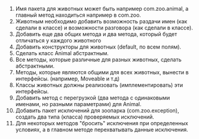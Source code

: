 1) Имя пакета для животных может быть например com.zoo.animal, а главный метод находиться например в com.zoo.
2) Животным необходимо добавить возможность раздачи имен (как сделали в классе) и возможности разговора (как сделали в классе).
3) Добавить еще два общих метода и два метода, который будет отличаться у каждого животного
4) Добавить конструкторы для животных (default, по всем полям).
5) Сделать класс Animal абстрактным.
6) Все методы, которые различные для разных животных, сделать абстрактными.
7) Методы, которые являются общими для всех животных, вынести в интерфейсы. (например, Moveable и т.д)
8) Классы животных должны реализовать (имплементировать) эти интерфейсы.
9) Добавить метод с перегрузкой (два метода с одинаковыми именами, но разными параметрами) для Animal.
10) Добавить пакет исключений для зоопарка (com.zoo.exception), создать два типа (класса) проверяемых исключений.
11) Для некоторых методов "бросить" исключения при определенных условиях, а в главном методе перехватывать данные исключения.